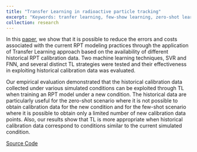 ```yaml
---
title: "Transfer Learning in radioactive particle tracking"
excerpt: "Keywords: tranfer learning, few-show learning, zero-shot learning, meta learning, chemical engineering. <br/><img src='/images/placement.png'>"
collection: research
---
```


In this [paper](https://doi.org/10.1016/j.ces.2021.117190), we show that it is possible to reduce the errors and costs associated with the current RPT modeling practices through the application of Transfer Learning approach based on the availability of different historical RPT calibration data. Two machine learning techniques, SVR and FNN, and several distinct TL strategies were tested and their effectiveness in exploiting historical calibration data was evaluated. 

Our empirical evaluation demonstrated that the historical calibration data collected under various simulated conditions can be exploited through TL when training an RPT model under a new condition. The historical data are particularly useful for the zero-shot scenario where it is not possible to obtain calibration data for the new condition and for the few-shot scenario where it is possible to obtain only a limited number of new calibration data points. Also, our results show that TL is more appropriate when historical calibration data correspond to conditions similar to the current simulated condition. 

[Source Code](https://github.com/sai-shi/Transfer-Learning-of-radioactive-particle-tracking)
